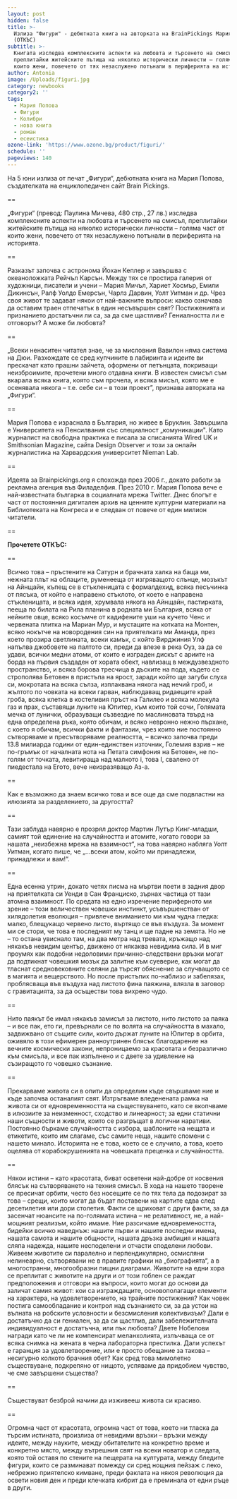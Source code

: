 ```yaml
---
layout: post
hidden: false
title: >-
  Излиза "Фигури" - дебютната книга на авторката на BrainPickings Мария Попова
  (ОТКЪС)
subtitle: >-
  Книгата изследва комплексните аспекти на любовта и търсенето на смисъл,
  преплитайки житейските пътища на няколко исторически личности – голяма част от
  които жени, повечето от тях незаслужено потънали в периферията на историята
author: Antonia
image: /Uploads/figuri.jpg
category: newbooks
category2: ''
tags:
  - Мария Попова
  - Фигури
  - Колибри
  - нова книга
  - роман
  - есеистика
ozone-link: 'https://www.ozone.bg/product/figuri/'
schedule: ''
pageviews: 140
---
```

На 5 юни излиза от печат  „Фигури“, дебютната книга на Мария Попова, създателката на енциклопедичен сайт Brain Pickings.

\==

„Фигури“ (превод: Паулина Мичева, 480 стр., 27 лв.) изследва комплексните аспекти на любовта и търсенето на смисъл, преплитайки житейските пътища на няколко исторически личности – голяма част от които жени, повечето от тях незаслужено потънали в периферията на историята. 

\==

Разказът започва с астронома Йохан Кеплер и завършва с океаноложката Рейчъл Карсън. Между тях се простира галерия от художници, писатели и учени – Мария Мичъл, Хариет Хосмър, Емили Дикинсън, Ралф Уолдо Емерсън, Чарлз Дарвин, Уолт Уитман и др. Чрез своя живот те задават някои от най-важните въпроси: какво означава да оставим траен отпечатък в един несъвършен свят? Постиженията и признанието достатъчни ли са, за да сме щастливи? Гениалността ли е отговорът? А може би любовта?

\==

„Всеки ненаситен читател знае, че за мисловния Вавилон няма система на Дюи. Разхождате се сред купчините в лабиринта и идеите ви прескачат като прашни зайчета, оформени от петънцата, покриващи неизброимите, прочетени много отдавна книги. В известен смисъл съм вкарала всяка книга, която съм прочела, и всяка мисъл, която ме е осенявала някога – т.е. себе си – в този проект”, признава авторката на „Фигури“.

\==

Мария Попова е израснала в България, но живее в Бруклин. Завършила е Университета на Пенсилвания със специалност „комуникации". Като журналист на свободна практика е писала за списанията Wired UK и Smithsonian Magazine, сайта Design Observer и този за онлайн журналистика на Харвардския университет Nieman Lab. 

\==

Идеята за Brainpickings.org я спохожда през 2006 г., докато работи за рекламна агенция във Филаделфия. През 2010 г. Мария Попова вече е най-известната българка в социалната мрежа Twitter. Днес блогът е част от постоянния дигитален архив на ценните културни материали на Библиотеката на Конгреса и е следван от повече от един милион читатели.

\==

**Прочетете ОТКЪС:**

\==

Всичко това – пръстените на Сатурн и брачната халка на баща ми, нежната плът на облаците, руменееща от изгряващото слънце, мозъкът на Айнщайн, къпещ се в стъкленицата с формалдехид, всяка песъчинка от пясъка, от който е направено стъклото, от което е направена стъкленицата, и всяка идея, хрумвала някога на Айнщайн, пастирката, пееща по билата на Рила планина в родната ми България, всяка от нейните овце, всяко косъмче от кадифените уши на кучето Ченс и червената плитка на Мариан Мур, и мустаците на котката на Монтен, всяко нокътче на новородения син на приятелката ми Аманда, през което прозира светлината, всеки камък, с който Вирджиния Улф напълва джобовете на палтото си, преди да влезе в река Оуз, за да се удави, всички медни атоми, от които е изграден дискът с ариите на борда на първия създаден от хората обект, навлизащ в междузвездното пространство, и всяка борова тресчица в дъските на пода, където се строполява Бетовен в пристъпа на ярост, заради който ще загуби слуха си, мокротата на всяка сълза, изплаквана някога над нечий гроб, и жълтото по човката на всеки гарван, наблюдаващ ридаещите край гроба, всяка клетка в костеливия пръст на Галилео и всяка молекула газ и прах, съставящи луните на Юпитер, към които той сочи, Голямата мечка от лунички, образуващи съзвездие по маслиновата твърд на една определена ръка, която обичам, и всяко невронно нежно пърхане, с което я обичам, всички факти и фантазии, чрез които ние постоянно сътворяваме и пресътворяваме реалността, – всичко започва преди 13.8 милиарда години от един-единствен източник, Големия взрив – не по-гръмък от началната нота на Петата симфония на Бетовен, не по-голям от точката, левитираща над малкото i, това I, свалено от пиедестала на Егото, вече неизразяващо Аз-а. 

\==

Как е възможно да знаем всичко това и все още да сме подвластни на илюзията за разделението, за другостта? 

\==

Тази заблуда навярно е прозрял доктор Мартин Лутър Кинг-младши, самият той единение на случайността и атомите, когато говори за нашата „неизбежна мрежа на взаимност“, на това навярно набляга Уолт Уитман, когато пише, че „…всеки атом, който ми принадлежи, принадлежи и вам!“. 

\==

Една есенна утрин, докато четях писма на мъртви поети в задния двор на приятелката си Уенди в Сан Франциско, зърнах частица от тази атомна взаимност. По средата на едно изречение периферното ми зрение – този величествен човешки инстинкт, усъвършенстван от хилядолетия еволюция – привлече вниманието ми към чудна гледка: малко, блещукащо червено листо, въртящо се във въздуха. За момент ми се стори, че това е последният му танц и ще падне на земята. Но не – то остана увиснало там, на два метра над тревата, кръжащо над някакъв невидим център, движено от някаква невидима сила. И в миг проумях как подобни недоловими причинно-следствени връзки могат да подтикнат човешкия мозък да залитне към суеверие, как могат да тласнат средновековните селяни да търсят обяснение за случващото се в магията и вещерството. Но после пристъпих по-наблизо и забелязах, проблясваща във въздуха над листото фина паяжина, влязла в заговор с гравитацията, за да осъществи това вихрено чудо. 

\==

Нито паякът бе имал някакъв замисъл за листото, нито листото за паяка – и все пак, ето ги, превърнали се по волята на случайността в махало, задвижвано от същите сили, които държат луните на Юпитер в орбита, оживяло в този ефимерен ранноутринен блясък благодарение на вечните космически закони, непроницаемо за красотата и безразлично към смисъла, и все пак изпълнено и с двете за удивление на съзиращото го човешко съзнание. 

\==

Прекарваме живота си в опити да определим къде свършваме ние и къде започва останалият свят. Изтръгваме вледенената рамка на живота си от едновременността на съществуването, като се вкопчваме в илюзиите за неизменност, сходство и линеарност; за едни статични наши същности и животи, които се разгръщат в логични наративи. Постоянно бъркаме случайността с избора, шаблоните на нещата и етикетите, които им слагаме, със самите неща, нашите спомени с нашето минало. Историята не е това, което се е случило, а това, което оцелява от корабокрушенията на човешката преценка и случайността. 

\==

Някои истини – като красотата, биват осветени най-добре от косвения блясък на сътворяването на техния смисъл. В хода на нашето творене се пресичат орбити, често без носещите се по тях тела да подозират за това – срещи, които могат да бъдат поставени на картите едва след десетилетия или дори столетия. Факти се щриховат с други факти, за да засенчат нюансите на по-голямата истина – не релативност, не, а най-мощният реализъм, който имаме. Ние разсичаме едновремеността, бидейки всичко наведнъж: нашите първи и нашите последни имена, нашата самота и нашите общности, нашата дръзка амбиция и нашата сляпа надежда, нашите несподелени и отчасти споделени любови. Живеем животите си паралелно и перпендикулярно, осмисляни нелинеарно, сътворявани не в правите графики на „биографията“, а в многостранни, многообразни пищни диаграми. Животите на едни хора се преплитат с животите на други и от този гоблен се раждат предположения и отговори на въпроси, които могат до основи да заличат самия живот: кои са изграждащите, основополагащи елементи на характера, на удовлетворението, на трайните постижения? Как човек постига самообладание и контрол над съзнанието си, за да устои на вълната на робските условности и безсмисления колективизъм? Дали е достатъчно да си гениален, за да си щастлив, дали забележителната индивидуалност е достатъчна, или пък любовта? Двете Нобелови награди като че ли не компенсират меланхолията, излъчваща се от всяка снимка на жената в черна лабораторна престилка. Дали успехът е гаранция за удовлетворение, или е просто обещание за такова – несигурно колкото брачния обет? Как сред това мимолетно съществуване, подкрепяно от нищото, успяваме да придобием чувство, че сме завършени същества? 

\==

Съществуват безброй начини да изживееш живота си красиво. 

\==

Огромна част от красотата, огромна част от това, което ни тласка да търсим истината, произлиза от невидими връзки – връзки между идеите, между науките, между обитателите на конкретно време и конкретно място, между вътрешния свят на всеки новатор и следата, която той оставя по стените на пещерата на културата, между бледите фигури, които се разминават помежду си сред нощния пейзаж с леко, небрежно приятелско кимване, преди факлата на някоя революция да освети новия ден и преди клечката кибрит да е преминала от едни ръце в други.
